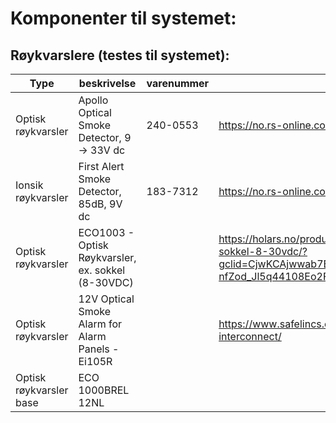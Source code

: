 # Komponenter til systemet:


## Røykvarslere (testes til systemet):

| Type | beskrivelse | varenummer | link | pris pr stk | Datablad |
| ---- | ---- | ---- | ---- | ---- | ---- |
| Optisk røykvarsler | Apollo Optical Smoke Detector, 9 → 33V dc | 240-0553 | https://no.rs-online.com/web/p/smoke-alarms/2400553/ | kr 702,19 | https://docs.rs-online.com/e117/0900766b806d54b8.pdf |
| Ionsik røykvarsler | First Alert Smoke Detector, 85dB, 9V dc  |  183-7312 | https://no.rs-online.com/web/p/smoke-alarms/1837312/ | kr 73,74 | https://docs.rs-online.com/c6a6/0900766b816cbf6c.pdf |
| Optisk røykvarsler | ECO1003 - Optisk Røykvarsler, ex. sokkel (8-30VDC) |  | https://holars.no/produkt/10100/eco1003-optisk-rykvarsler-ex-sokkel-8-30vdc/?gclid=CjwKCAjwwab7BRBAEiwAapqpTDdHbkDd_YJO6qDdzcYbFAm-nfZod_Jl5q44108Eo2FJHN-ZpmTQVxoCiIUQAvD_BwE |  | https://raw.githubusercontent.com/robotikklinja/3d-printere/master/Brannsikkert%20kabinett/Komponenter/ECO1000BREL.pdf |
| Optisk røykvarsler | 12V Optical Smoke Alarm for Alarm Panels - Ei105R |  | https://www.safelincs.co.uk/ei105r-optical-smoke-alarm-with-interconnect/ |  | https://www.safelincs.co.uk/templates_safelincs/files/datasheets/239_Ei105R-Datasheet.pdf |
| Optisk røykvarsler base | ECO 1000BREL 12NL | | | http://cerber.pro/files/misc/ECO1000BREL-00%20for%20web%20PDF.pdf |
